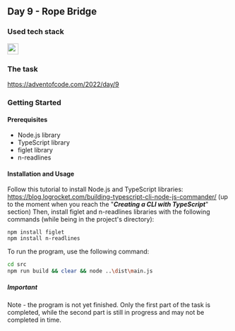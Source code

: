 ## Day 9 - Rope Bridge

### Used tech stack

<img src="https://img.shields.io/badge/TypeScript-007ACC?style=for-the-badge&logo=typescript&logoColor=white" height=25></img>

### The task
https://adventofcode.com/2022/day/9

### Getting Started

#### Prerequisites
* Node.js library
* TypeScript library
* figlet library
* n-readlines

#### Installation and Usage
Follow this tutorial to install Node.js and TypeScript libraries: https://blog.logrocket.com/building-typescript-cli-node-js-commander/ (up to the moment when you reach the "***Creating a CLI with TypeScript***" section)
Then, install figlet and n-readlines libraries with the following commands (while being in the project's directory):
```
npm install figlet
npm install n-readlines
```
To run the program, use the following command:
```bash
cd src
npm run build && clear && node ..\dist\main.js
```

##### Important
Note - the program is not yet finished. Only the first part of the task is completed, while the second part is still in progress and may not be completed in time.